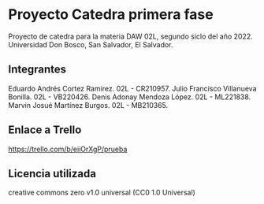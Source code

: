 # Proyecto Catedra primera fase
Proyecto de catedra para la materia DAW 02L, segundo siclo del año 2022. Universidad Don Bosco, San Salvador, El Salvador.

## Integrantes

Eduardo Andrés Cortez Ramirez.      02L - CR210957.
Julio Francisco Villanueva Bonilla. 02L - VB220426.
Denis Adonay Mendoza López.         02L - ML221838.
Marvin Josué Martínez Burgos.       02L - MB210365.

## Enlace a Trello

https://trello.com/b/eiiOrXgP/prueba

## Licencia utilizada

creative commons zero v1.0 universal (CC0 1.0 Universal)


